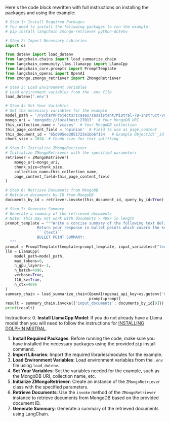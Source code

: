 Here's the code block rewritten with full instructions on installing the packages and using the example:

```python
# Step 1: Install Required Packages
# You need to install the following packages to run the example:
# pip install langchain zmongo-retriever python-dotenv

# Step 2: Import Necessary Libraries
import os

from dotenv import load_dotenv
from langchain.chains import load_summarize_chain
from langchain_community.llms.llamacpp import LlamaCpp
from langchain_core.prompts import PromptTemplate
from langchain_openai import OpenAI
from zmongo.zmongo_retriever import ZMongoRetriever

# Step 3: Load Environment Variables
# Load environment variables from the .env file
load_dotenv('.env')

# Step 4: Set Your Variables
# Set the necessary variables for the example
model_path = '/PycharmProjects/zcases/zassistant/Mistral-7B-Instruct-v0.1-GGUF/mistral-7b-instruct-v0.1.Q4_0.gguf'  # Your .gguf file
mongo_uri = 'mongodb://localhost:27017'  # Your MongoDB URI
this_collection_name = 'zcases'  # Your MongoDB collection
this_page_content_field = 'opinion'  # Field to use as page_content
this_document_id = '65d995ee2051723e1bb6f154'  # Example ObjectId('_id') value
chunk_size = 1024  # Chunk size for text splitting

# Step 5: Initialize ZMongoRetriever
# Initialize ZMongoRetriever with the specified parameters
retriever = ZMongoRetriever(
    mongo_uri=mongo_uri,
    chunk_size=chunk_size,
    collection_name=this_collection_name,
    page_content_field=this_page_content_field
)

# Step 6: Retrieve Documents from MongoDB
# Retrieve documents by ID from MongoDB
documents_by_id = retriever.invoke(this_document_id, query_by_id=True)

# Step 7: Generate Summary
# Generate a summary of the retrieved documents
# Note: This may not work with documents > 4097 in length
prompt_template = """Write a concise summary of the following text delimited by triple backquotes.
              Return your response in bullet points which covers the key points of the text.
              ```{text}```
              BULLET POINT SUMMARY:
  """
prompt = PromptTemplate(template=prompt_template, input_variables=["text"])
llm = LlamaCpp(
    model_path=model_path,
    max_tokens=0,
    n_gpu_layers=-1,
    n_batch=4096,
    verbose=True,
    f16_kv=True,
    n_ctx=4096
)
summary_chain = load_summarize_chain(OpenAI(openai_api_key=os.getenv('OPENAI_API_KEY')), chain_type="stuff",
                                     prompt=prompt)
result = summary_chain.invoke({'input_documents': documents_by_id[0]})
print(result)
```

Instructions:
0. **Install LlamaCpp Model**: If you do not already have a Llama model then you will need to follow the instructions for [INSTALLING DOLPHIN MISTRAL](INSTALL_DOLPHIN_MISTRAL.md).
1. **Install Required Packages**: Before running the code, make sure you have installed the necessary packages using the provided `pip` install command.
2. **Import Libraries**: Import the required libraries/modules for the example.
3. **Load Environment Variables**: Load environment variables from the `.env` file using `load_dotenv`.
4. **Set Your Variables**: Set the variables needed for the example, such as the MongoDB URI, collection name, etc.
5. **Initialize ZMongoRetriever**: Create an instance of the `ZMongoRetriever` class with the specified parameters.
6. **Retrieve Documents**: Use the `invoke` method of the `ZMongoRetriever` instance to retrieve documents from MongoDB based on the provided document ID.
7. **Generate Summary**: Generate a summary of the retrieved documents using LangChain.